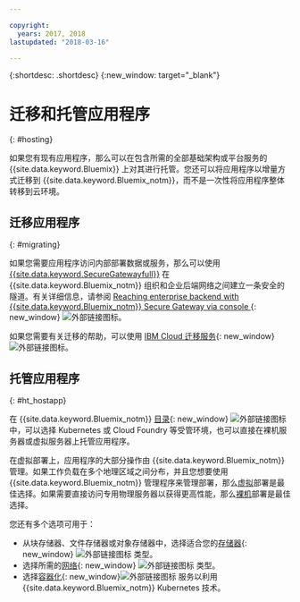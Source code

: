 ```yaml
---

copyright:
  years: 2017, 2018
lastupdated: "2018-03-16"

---
```


{:shortdesc: .shortdesc}
{:new_window: target="_blank"}

# 迁移和托管应用程序
{: #hosting}

如果您有现有应用程序，那么可以在包含所需的全部基础架构或平台服务的 {{site.data.keyword.Bluemix}} 上对其进行托管。您还可以将应用程序以增量方式迁移到 {{site.data.keyword.Bluemix_notm}}，而不是一次性将应用程序整体转移到云环境。

## 迁移应用程序
{: #migrating}

如果您需要应用程序访问内部部署数据或服务，那么可以使用 [{{site.data.keyword.SecureGatewayfull}}](../services/SecureGateway/secure_gateway.html) 在 {{site.data.keyword.Bluemix_notm}} 组织和企业后端网络之间建立一条安全的隧道。有关详细信息，请参阅 [Reaching enterprise backend with {{site.data.keyword.Bluemix_notm}} Secure Gateway via console ](https://developer.ibm.com/bluemix/2015/04/01/reaching-enterprise-backend-bluemix-secure-gateway/){: new_window} ![外部链接图标](../icons/launch-glyph.svg)。

如果您需要有关迁移的帮助，可以使用 [IBM Cloud 迁移服务](https://www.ibm.com/cloud/migration-services){: new_window} ![外部链接图标](../icons/launch-glyph.svg "外部链接图标")。

## 托管应用程序
{: #ht_hostapp}

在 {{site.data.keyword.Bluemix_notm}} [目录](https://console.bluemix.net/catalog/?taxonomyNavigation=apps){: new_window} ![外部链接图标](../icons/launch-glyph.svg "外部链接图标") 中，可以选择 Kubernetes 或 Cloud Foundry 等受管环境，也可以直接在裸机服务器或虚拟服务器上托管应用程序。

在虚拟部署上，应用程序的大部分操作由 {{site.data.keyword.Bluemix_notm}} 管理。如果工作负载在多个地理区域之间分布，并且您想要使用 {{site.data.keyword.Bluemix_notm}} 管理程序来管理部署，那么[虚拟](../vsi/vsi_about.html)部署是最佳选择。如果需要直接访问专用物理服务器以获得更高性能，那么[裸机](../bare-metal/index.html)部署是最佳选择。

您还有多个选项可用于：
* 从块存储器、文件存储器或对象存储器中，选择适合您的[存储器](https://console.bluemix.net/catalog/?taxonomyNavigation=apps&category=slstorage){: new_window} ![外部链接图标](../icons/launch-glyph.svg "外部链接图标") 类型。
* 选择所需的[网络](https://console.bluemix.net/catalog/?taxonomyNavigation=apps&category=slnetwork){: new_window} ![外部链接图标](../icons/launch-glyph.svg "外部链接图标") 类型。
* 选择[容器化](https://console.bluemix.net/catalog/?taxonomyNavigation=apps&category=containers){: new_window}![外部链接图标](../icons/launch-glyph.svg "外部链接图标") 服务以利用 {{site.data.keyword.Bluemix_notm}} Kubernetes 技术。
